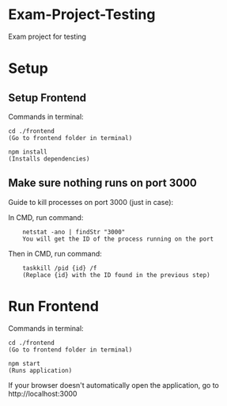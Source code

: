 # Exam-Project-Testing
Exam project for testing

# Setup

## Setup Frontend
Commands in terminal:

    cd ./frontend
    (Go to frontend folder in terminal)

    npm install
    (Installs dependencies)

## Make sure nothing runs on port 3000

Guide to kill processes on port 3000 (just in case):

In CMD, run command: 

        netstat -ano | findStr "3000"
        You will get the ID of the process running on the port
        
Then in CMD, run command: 

        taskkill /pid {id} /f
        (Replace {id} with the ID found in the previous step)

# Run Frontend

Commands in terminal:

    cd ./frontend
    (Go to frontend folder in terminal)
    
    npm start
    (Runs application)

If your browser doesn't automatically open the application, go to http://localhost:3000
